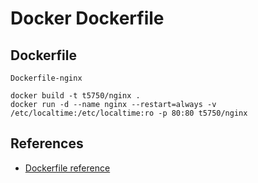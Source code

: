 # Docker Dockerfile

## Dockerfile
`Dockerfile-nginx`

```
docker build -t t5750/nginx .
docker run -d --name nginx --restart=always -v /etc/localtime:/etc/localtime:ro -p 80:80 t5750/nginx
```

## References
- [Dockerfile reference](https://docs.docker.com/engine/reference/builder/)